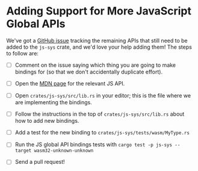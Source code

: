 # Adding Support for More JavaScript Global APIs

We've got a [GitHub issue][issue] tracking the remaining APIs that still need to
be added to the `js-sys` crate, and we'd love your help adding them! The steps
to follow are:

* [ ] Comment on the issue saying which thing you are going to make bindings for
  (so that we don't accidentally duplicate effort).

* [ ] Open the [MDN
  page](https://developer.mozilla.org/en-US/docs/Web/JavaScript/Reference/Global_Objects)
  for the relevant JS API.

* [ ] Open `crates/js-sys/src/lib.rs` in your editor; this is the file where we
  are implementing the bindings.

* [ ] Follow the instructions in the top of `crates/js-sys/src/lib.rs` about how
  to add new bindings.

* [ ] Add a test for the new binding to `crates/js-sys/tests/wasm/MyType.rs`

* [ ] Run the JS global API bindings tests with `cargo test -p js-sys --target
  wasm32-unknown-unknown`

* [ ] Send a pull request!

[issue]: https://github.com/rustwasm/wasm-bindgen/issues/275
